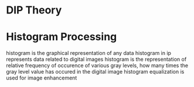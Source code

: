# DIP Theory 


# Histogram Processing

histogram is the graphical representation of any data
histogram in ip represents data related to digital images
histogram is the representation of relative frequency of occurence of various gray levels,
how many times the gray level value has occured in the digital image
histogram equalization is used for image enhancement
